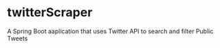 # twitterScraper
A Spring Boot aaplication that uses Twitter API to search and filter Public Tweets
